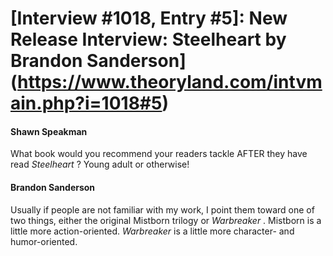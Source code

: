 # [Interview #1018, Entry #5]: New Release Interview: Steelheart by Brandon Sanderson](https://www.theoryland.com/intvmain.php?i=1018#5)

#### Shawn Speakman

What book would you recommend your readers tackle AFTER they have read
*Steelheart*
? Young adult or otherwise!

#### Brandon Sanderson

Usually if people are not familiar with my work, I point them toward one of two things, either the original Mistborn trilogy or
*Warbreaker*
. Mistborn is a little more action-oriented.
*Warbreaker*
is a little more character- and humor-oriented.

